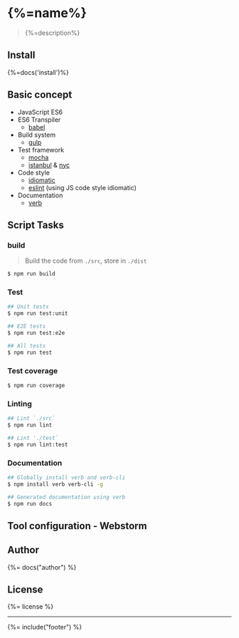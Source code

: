 # {%=name%}
> {%=description%}

## Install
{%=docs('install')%}

## Basic concept

* JavaScript ES6
* ES6 Transpiler
  * [babel](https://babeljs.io/)
* Build system
  * [gulp](http://gulpjs.com/)
* Test framework
  * [mocha](https://mochajs.org/)
  * [istanbul](https://istanbul.js.org/) & [nyc](https://github.com/istanbuljs/nyc)
* Code style
  * [idiomatic](https://github.com/rwaldron/idiomatic.js/)
  * [eslint](http://eslint.org/) (using JS code style idiomatic)
* Documentation
  * [verb](https://github.com/verbose/verb)

## Script Tasks

### build

> Build the code from `./src`, store in `./dist`

```sh
$ npm run build
```

### Test

```sh
## Unit tests
$ npm run test:unit

## E2E tests
$ npm run test:e2e

## All tests
$ npm run test
```

### Test coverage

```sh
$ npm run coverage
```

### Linting

```sh
## Lint `./src`
$ npm run lint

## Lint './test`
$ npm run lint:test
```

### Documentation

```sh
## Globally install verb and verb-cli
$ npm install verb verb-cli -g

## Generated documentation using verb
$ npm run docs
```

## Tool configuration - Webstorm



## Author
{%= docs("author") %}

## License
{%= license %}

***

{%= include("footer") %}
